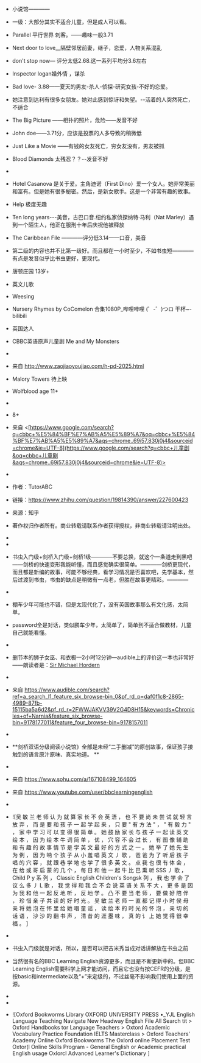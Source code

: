 

- 小说馆————

- 一级：大部分其实不适合儿童，但是成人可以看。

- Parallel 平行世界 刺客。——趣味一般3.71

- Next door to love__隔壁邻居前妻，继子，恋爱，人物关系混乱

- don't stop now— 评分太低2.68.这一系列平均分3.6左右

- Inspector logan婚外情 ，谋杀

- Bad love- 3.88——夏天的男友-杀人-侦探-研究女孩-不好的恋爱。

- 她注意到达利有很多女朋友。她对此感到惊讶和失望。--活着的人突然死亡，不适合

- The Big Picture ——相扑的照片，危险——发音不好

- John doe——3.71分，应该是投票的人多导致的稍微低

- Just Like a Movie ——有钱的女友死亡，穷女友没有，男友被抓

- Blood Diamonds 太残忍？？--发音不好

-  

- Hotel Casanova 是关于爱。主角迪诺（First Dino）爱一个女人。她非常美丽和富有。但是她有很多秘密。然后，是新女歌手。这是一个非常有趣的故事。

- Help 极度无趣

- Ten long years---美音，古巴口音.纽约私家侦探纳特·马利（Nat Marley）遇到一个陌生人，他正在服刑十年后庆祝他被释放


- The Caribbean File ————评分低3.14——口音，美音

- 第二级的内容也并不比第一级好。而且都在一小时至少，不如书虫短————有点是发音似乎比书虫更好，更现代。


- 唐顿庄园 13岁+

- 英文儿歌

- Weesing

- Nursery Rhymes by CoComelon 合集1080P_哔哩哔哩 (゜-゜)つロ 干杯~-bilibili

- 英国达人

- CBBC英语原声儿童剧 Me and My Monsters 

-  

- 来自 <http://www.zaojiaoyoujiao.com/h-pd-2025.html> 

- Malory Towers 待上映

- Wolfblood  age  11+

-  

-  8+

- 来自 <[https://www.google.com/search?q=cbbc+%E5%84%BF%E7%AB%A5%E5%89%A7&oq=cbbc+%E5%84%BF%E7%AB%A5%E5%89%A7&aqs=chrome..69i57.830j0j4&sourceid=chrome&ie=UTF-8](https://www.google.com/search?q=cbbc+儿童剧&oq=cbbc+儿童剧&aqs=chrome..69i57.830j0j4&sourceid=chrome&ie=UTF-8)> 

-  

- 作者：TutorABC

- 链接：https://www.zhihu.com/question/19814390/answer/227600423

- 来源：知乎

- 著作权归作者所有。商业转载请联系作者获得授权，非商业转载请注明出处。

-  

-  

- 书虫入门级+剑桥入门级+剑桥1级————不要总换，就这个一条道走到黑吧——剑桥的快速变形我能听懂，而且感觉确实很简单。————剑桥更现代，而且都是新编的故事，可能不够经典，看学习情况是否喜欢吧，先学基本，然后过渡到书虫，书虫的缺点是稍微有一点老，但胜在故事更精彩。————

-  

- 棚车少年可能也不错，但是太现代化了，没有英国故事那么有文化感，太简单。

- password全是对话，类似鹏车少年，太简单了，简单到不适合做教材，儿童自己就能看懂。

-  

- 删节本的狮子女巫、和衣橱—2小时12分钟—audible上的评价这一本也非常好——朗读者是：[Sir Michael Hordern](https://www.audible.com/search?searchNarrator=Sir+Michael+Hordern&ref=a_search_c3_lNarrator_1_4_1&pf_rd_p=e81b7c27-6880-467a-b5a7-13cef5d729fe&pf_rd_r=93D8JTV2X7MJT78G7RWK)

-  

- 来自 <https://www.audible.com/search?ref=a_search_l1_feature_six_browse-bin_0&pf_rd_p=daf0f1c8-2865-4989-87fb-15115ba5a6d2&pf_rd_r=2FWWJAKVV39V2G4D8H15&keywords=Chronicles+of+Narnia&feature_six_browse-bin=9178177011&feature_four_browse-bin=9178157011> 

-  

- **剑桥双语分级阅读小说馆》全部是未经“二手删减”的原创故事，保证孩子接触到的语言原汁原味、真实地道。 **

-  

- 来自 <https://www.sohu.com/a/167108499_164605> 

- 来自 <https://www.youtube.com/user/bbclearningenglish> 

-  

- ![吴 敏 兰 老 师 认 为 就 算 家 长 不 会 英 浯 ， 也 不 要 尚 未 尝 试 就 轻 言 放 弃 ， 而 是 要 和 孩 子  一 起 学 起 来 ， 只 要 " 有 方 法 " ， " 有 毅 力 " ， 家 中 学 习 可 以 变 得 很 简 单 。 她 鼓 励 家  长 与 孩 子 一 起 读 英 文 绘 本 ， 因 为 绘 本 牛 词 简 单 ， 优 ， 穴 容 不 会 过 长 ， 有 图 像 辅 助  和 有 趣 的 故 事 情 节 是 学 英 文 最 好 的 方 式 之 一 。 她 举 了 她 先 生 为 例 ， 因 为 呐 个 孩 子  从 小 羞 唱 英 文 丿 歌 ， 爸 爸 为 了 听 后 孩 子 唱 的 穴 容 ， 就 跟 巷 学 地 也 学 了 很 多 英  文 。 点 我 也 很 有 体 会 ， 在 给 或 哥 启 蒙 的 几 个 ， 每 日 和 他 一 起 牛 比 巴 熏 听 SSS  丿 歌 ， Child P y 系 列 ， Classic English Children's Songsk 列 ， 我 也 学 会 了 议  么 多 丿 L 歌 ， 我 觉 得 和 我 会 不 会 说 英 语 关 系 不 大 ， 更 多 是 因 为 我 和 他 一 起 反 地  听 ， 反 地 学 。  凸 不 要 当 老 师 ， 要 做 好 陪 伴 ， 珍 惜 亲 子 共 读 的 好 时 光 。  吴 敏 兰 老 师 一 直 都 记 得 小 时 侯 母 亲 将 她 泡 在 怀 里 给 她 唱 童 谣 ， 读 绘 本 的 时 光  的 怀 泡 ， 亲 切 的 话 语 ， 沙 沙 的 翻 书 声 ， 清 昔 的 涯 墨 味 ， 真 的 讠 上 她 觉 得 很 幸 福 。 ]

-  

- 书虫入门级就是对话，所以，是否可以把吉米秀当成对话讲解放在书虫之前

- 当然很有名的BBC Learning English资源更多，而且是不断更新中的。但BBC Learning English需要科学上网才能访问，而且它也没有按CEFR的分级，是按basic和intermediate以及“+”来定级的，不过丝毫不影响我们使用上面的资源。

-  


-  

- ![Oxford Bookworms Library  OXFORD  UNIVERSITY PRESS  •_YJL  English Language Teaching  Navigate  New Headway  English File  All  Search tit  > Oxford Handbooks tor Language  Teachers  > Oxtord Academic Vocabulary  Practice  Foundation IELTS Masterclass  > Oxford Teachers' Academy Online  Oxford Bookworms  The Oxlord online Placement Test  Oxtor(l Online Skills Program -  General English or Academic  practical English usage  Oxlorcl Advanced Learner's  Dictionary ]

